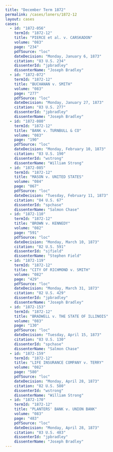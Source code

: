 ```yaml
---
title: "December Term 1872"
permalink: /cases/loners/1872-12
layout: cases
cases:
  - id: "1872-056"
    termId: "1872-12"
    title: "PIERCE et al. v. CARSKADON"
    volume: "083"
    page: "234"
    pdfSource: "loc"
    dateDecision: "Monday, January 6, 1873"
    citation: "83 U.S. 234"
    dissenterId: "jpbradley"
    dissenterName: "Joseph Bradley"
  - id: "1872-072"
    termId: "1872-12"
    title: "BUCHANAN v. SMITH"
    volume: "083"
    page: "277"
    pdfSource: "loc"
    dateDecision: "Monday, January 27, 1873"
    citation: "83 U.S. 277"
    dissenterId: "jpbradley"
    dissenterName: "Joseph Bradley"
  - id: "1872-080"
    termId: "1872-12"
    title: "BANK v. TURNBULL & CO"
    volume: "083"
    page: "190"
    pdfSource: "loc"
    dateDecision: "Monday, February 10, 1873"
    citation: "83 U.S. 190"
    dissenterId: "wstrong"
    dissenterName: "William Strong"
  - id: "1872-085"
    termId: "1872-12"
    title: "MASON v. UNITED STATES"
    volume: "084"
    page: "067"
    pdfSource: "loc"
    dateDecision: "Tuesday, February 11, 1873"
    citation: "84 U.S. 67"
    dissenterId: "spchase"
    dissenterName: "Salmon Chase"
  - id: "1872-110"
    termId: "1872-12"
    title: "BROWN v. KENNEDY"
    volume: "082"
    page: "591"
    pdfSource: "loc"
    dateDecision: "Monday, March 10, 1873"
    citation: "82 U.S. 591"
    dissenterId: "sjfield"
    dissenterName: "Stephen Field"
  - id: "1872-119"
    termId: "1872-12"
    title: "CITY OF RICHMOND v. SMITH"
    volume: "082"
    page: "429"
    pdfSource: "loc"
    dateDecision: "Monday, March 31, 1873"
    citation: "82 U.S. 429"
    dissenterId: "jpbradley"
    dissenterName: "Joseph Bradley"
  - id: "1872-153"
    termId: "1872-12"
    title: "BRADWELL v. THE STATE OF ILLINOIS"
    volume: "083"
    page: "130"
    pdfSource: "loc"
    dateDecision: "Tuesday, April 15, 1873"
    citation: "83 U.S. 130"
    dissenterId: "spchase"
    dissenterName: "Salmon Chase"
  - id: "1872-159"
    termId: "1872-12"
    title: "LIFE INSURANCE COMPANY v. TERRY"
    volume: "082"
    page: "580"
    pdfSource: "loc"
    dateDecision: "Monday, April 28, 1873"
    citation: "82 U.S. 580"
    dissenterId: "wstrong"
    dissenterName: "William Strong"
  - id: "1872-170"
    termId: "1872-12"
    title: "PLANTERS' BANK v. UNION BANK"
    volume: "083"
    page: "483"
    pdfSource: "loc"
    dateDecision: "Monday, April 28, 1873"
    citation: "83 U.S. 483"
    dissenterId: "jpbradley"
    dissenterName: "Joseph Bradley"
---
```

